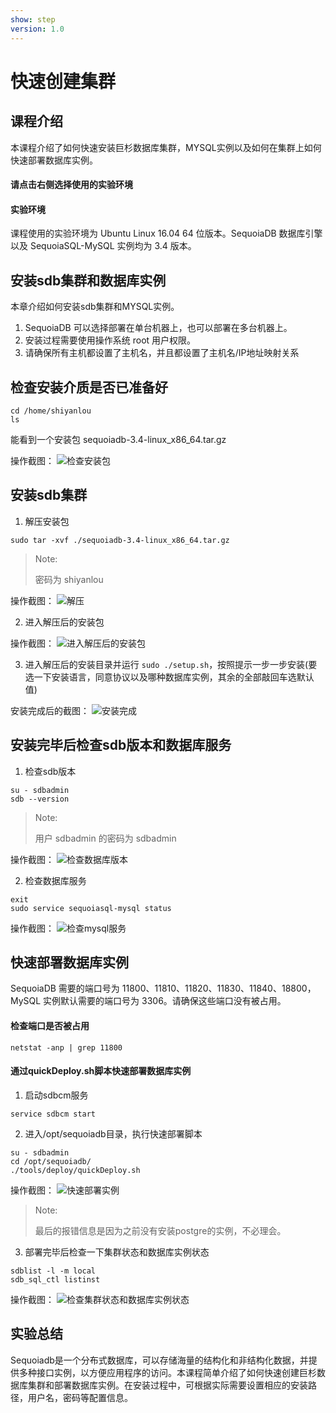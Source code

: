 ```yaml
---
show: step
version: 1.0 
---
```


# 快速创建集群

## 课程介绍

本课程介绍了如何快速安装巨杉数据库集群，MYSQL实例以及如何在集群上如何快速部署数据库实例。

#### 请点击右侧选择使用的实验环境

#### 实验环境
课程使用的实验环境为 Ubuntu Linux 16.04 64 位版本。SequoiaDB 数据库引擎以及 SequoiaSQL-MySQL 实例均为 3.4 版本。



## 安装sdb集群和数据库实例

本章介绍如何安装sdb集群和MYSQL实例。
1) SequoiaDB 可以选择部署在单台机器上，也可以部署在多台机器上。
2) 安装过程需要使用操作系统 root 用户权限。
3) 请确保所有主机都设置了主机名，并且都设置了主机名/IP地址映射关系

##  检查安装介质是否已准备好
```
cd /home/shiyanlou
ls
```
能看到一个安装包 sequoiadb-3.4-linux_x86_64.tar.gz 

操作截图：
![检查安装包](https://doc.shiyanlou.com/courses/1480/1207281/736a2463740a7e973e6ba41207ad9469)


## 安装sdb集群
1) 解压安装包 

```
sudo tar -xvf ./sequoiadb-3.4-linux_x86_64.tar.gz
```

>Note:
>
>密码为 shiyanlou

操作截图：
![解压](https://doc.shiyanlou.com/courses/1480/1207281/da7031717d3b9e7e26f1053e2e91e092)

2) 进入解压后的安装包

操作截图：
![进入解压后的安装包](https://doc.shiyanlou.com/courses/1480/1207281/0b58fada54f66ac97733e3bb1e2c5f47)



3) 进入解压后的安装目录并运行 `sudo ./setup.sh`，按照提示一步一步安装(要选一下安装语言，同意协议以及哪种数据库实例，其余的全部敲回车选默认值)

安装完成后的截图：
![安装完成](https://doc.shiyanlou.com/courses/1480/1207281/590058544bef538f93a9dc0db5d026c8)

## 安装完毕后检查sdb版本和数据库服务
1) 检查sdb版本
```
su - sdbadmin
sdb --version
```

>Note:
>
>用户 sdbadmin 的密码为 sdbadmin

操作截图：
![检查数据库版本](https://doc.shiyanlou.com/courses/1480/1207281/3539105e5381037aa9a3f8444301d6bd)

2) 检查数据库服务 
```
exit
sudo service sequoiasql-mysql status
```

操作截图：
![检查mysql服务](https://doc.shiyanlou.com/courses/1480/1207281/4d707e57609af5ab6a6881c04303496c)

## 快速部署数据库实例
SequoiaDB 需要的端口号为 11800、11810、11820、11830、11840、18800，MySQL 实例默认需要的端口号为 3306。请确保这些端口没有被占用。

#### 检查端口是否被占用 
``` 
netstat -anp | grep 11800
```



#### 通过quickDeploy.sh脚本快速部署数据库实例
1) 启动sdbcm服务 
```
service sdbcm start
```

2) 进入/opt/sequoiadb目录，执行快速部署脚本
```
su - sdbadmin
cd /opt/sequoiadb/
./tools/deploy/quickDeploy.sh
```

操作截图：
![快速部署实例](https://doc.shiyanlou.com/courses/1480/1207281/d4fd9a7884978404920e836021826aeb)

>Note:
>
>最后的报错信息是因为之前没有安装postgre的实例，不必理会。

3) 部署完毕后检查一下集群状态和数据库实例状态 

```
sdblist -l -m local
sdb_sql_ctl listinst
```

操作截图：
![检查集群状态和数据库实例状态](https://doc.shiyanlou.com/courses/1480/1207281/cc8224a35575a23cb6d1089d676dbb0c)

## 实验总结

Sequoiadb是一个分布式数据库，可以存储海量的结构化和非结构化数据，并提供多种接口实例，以方便应用程序的访问。本课程简单介绍了如何快速创建巨杉数据库集群和部署数据库实例。在安装过程中，可根据实际需要设置相应的安装路径，用户名，密码等配置信息。


